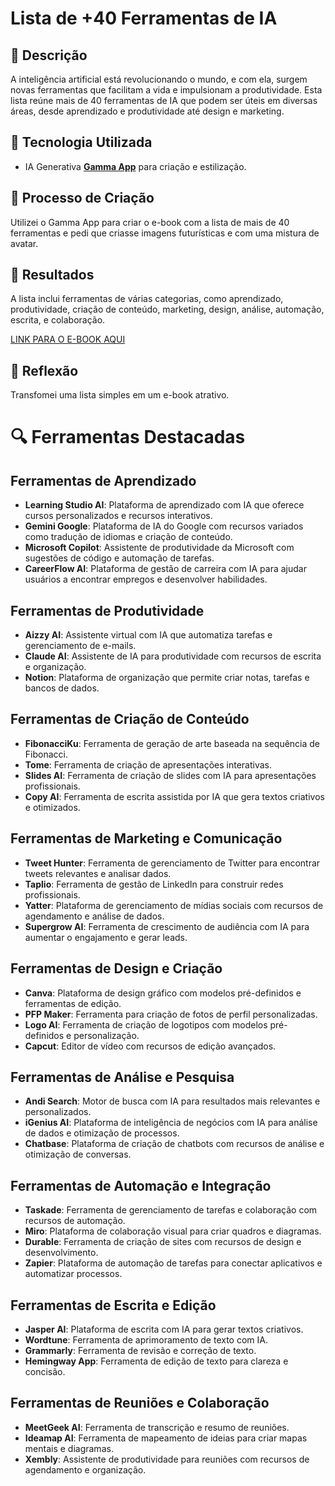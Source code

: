 # Lista de +40 Ferramentas de IA

## 📒 Descrição
A inteligência artificial está revolucionando o mundo, e com ela, surgem novas ferramentas que facilitam a vida e impulsionam a produtividade. Esta lista reúne mais de 40 ferramentas de IA que podem ser úteis em diversas áreas, desde aprendizado e produtividade até design e marketing.

## 🤖 Tecnologia Utilizada
- IA Generativa **[Gamma App](https://gamma.app/)** para criação e estilização.


## 🧐 Processo de Criação
Utilizei o Gamma App para criar o e-book com a lista de mais de 40 ferramentas e pedi que criasse imagens futurísticas e com uma mistura de avatar. 


## 🚀 Resultados
A lista inclui ferramentas de várias categorias, como aprendizado, produtividade, criação de conteúdo, marketing, design, análise, automação, escrita, e colaboração.

[LINK PARA O E-BOOK AQUI](https://gamma.app/docs/Lista-de-40-Ferramentas-de-IA-raonmoqg11x6jd2)

## 💭 Reflexão
Transfomei uma lista simples em um e-book atrativo.

# 🔍 Ferramentas Destacadas

## Ferramentas de Aprendizado
- **Learning Studio AI**: Plataforma de aprendizado com IA que oferece cursos personalizados e recursos interativos.
- **Gemini Google**: Plataforma de IA do Google com recursos variados como tradução de idiomas e criação de conteúdo.
- **Microsoft Copilot**: Assistente de produtividade da Microsoft com sugestões de código e automação de tarefas.
- **CareerFlow AI**: Plataforma de gestão de carreira com IA para ajudar usuários a encontrar empregos e desenvolver habilidades.

## Ferramentas de Produtividade
- **Aizzy AI**: Assistente virtual com IA que automatiza tarefas e gerenciamento de e-mails.
- **Claude AI**: Assistente de IA para produtividade com recursos de escrita e organização.
- **Notion**: Plataforma de organização que permite criar notas, tarefas e bancos de dados.

## Ferramentas de Criação de Conteúdo
- **FibonacciKu**: Ferramenta de geração de arte baseada na sequência de Fibonacci.
- **Tome**: Ferramenta de criação de apresentações interativas.
- **Slides AI**: Ferramenta de criação de slides com IA para apresentações profissionais.
- **Copy AI**: Ferramenta de escrita assistida por IA que gera textos criativos e otimizados.

## Ferramentas de Marketing e Comunicação
- **Tweet Hunter**: Ferramenta de gerenciamento de Twitter para encontrar tweets relevantes e analisar dados.
- **Taplio**: Ferramenta de gestão de LinkedIn para construir redes profissionais.
- **Yatter**: Plataforma de gerenciamento de mídias sociais com recursos de agendamento e análise de dados.
- **Supergrow AI**: Ferramenta de crescimento de audiência com IA para aumentar o engajamento e gerar leads.

## Ferramentas de Design e Criação
- **Canva**: Plataforma de design gráfico com modelos pré-definidos e ferramentas de edição.
- **PFP Maker**: Ferramenta para criação de fotos de perfil personalizadas.
- **Logo AI**: Ferramenta de criação de logotipos com modelos pré-definidos e personalização.
- **Capcut**: Editor de vídeo com recursos de edição avançados.

## Ferramentas de Análise e Pesquisa
- **Andi Search**: Motor de busca com IA para resultados mais relevantes e personalizados.
- **iGenius AI**: Plataforma de inteligência de negócios com IA para análise de dados e otimização de processos.
- **Chatbase**: Plataforma de criação de chatbots com recursos de análise e otimização de conversas.

## Ferramentas de Automação e Integração
- **Taskade**: Ferramenta de gerenciamento de tarefas e colaboração com recursos de automação.
- **Miro**: Plataforma de colaboração visual para criar quadros e diagramas.
- **Durable**: Ferramenta de criação de sites com recursos de design e desenvolvimento.
- **Zapier**: Plataforma de automação de tarefas para conectar aplicativos e automatizar processos.

## Ferramentas de Escrita e Edição
- **Jasper AI**: Plataforma de escrita com IA para gerar textos criativos.
- **Wordtune**: Ferramenta de aprimoramento de texto com IA.
- **Grammarly**: Ferramenta de revisão e correção de texto.
- **Hemingway App**: Ferramenta de edição de texto para clareza e concisão.

## Ferramentas de Reuniões e Colaboração
- **MeetGeek AI**: Ferramenta de transcrição e resumo de reuniões.
- **Ideamap AI**: Ferramenta de mapeamento de ideias para criar mapas mentais e diagramas.
- **Xembly**: Assistente de produtividade para reuniões com recursos de agendamento e organização.